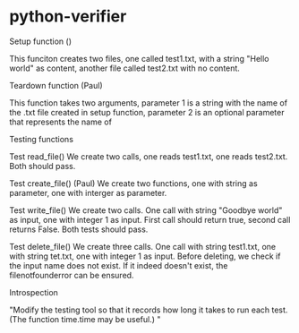 # python-verifier



Setup function ()

This funciton creates two files, one called test1.txt, with a string "Hello world" as content, another file called test2.txt with no content.


Teardown function (Paul)

This function takes two arguments, parameter 1 is a string with the name of the .txt file created in setup function, parameter 2 is an optional parameter that represents the name of 


Testing functions

Test read_file()
We create two calls, one reads test1.txt, one reads test2.txt. Both should pass. 


Test create_file() (Paul)
We create two functions, one with string as parameter, one with interger as parameter. 


Test write_file()
We create two calls. One call with string "Goodbye world" as input, one with integer 1 as input. First call should return true, second call returns False. Both tests should pass.

Test delete_file()
We create three calls. One call with string test1.txt, one with string tet.txt, one with integer 1 as input. 
Before deleting, we check if the input name does not exist. If it indeed doesn't exist, the filenotfounderror can be ensured.


Introspection




"Modify the testing tool so that it records how long it takes to run each test. (The function time.time may be useful.)
"


